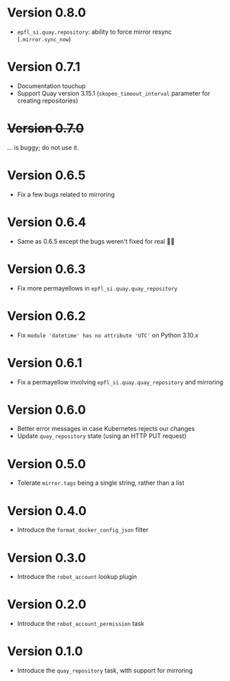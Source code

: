 # Version 0.8.0

- `epfl_si.quay.repository`: ability to force mirror resync (`.mirror.sync_now`)

# Version 0.7.1

- Documentation touchup
- Support Quay version 3.15.1 (`skopeo_timeout_interval` parameter for creating repositories)

# ~~Version 0.7.0~~

... is buggy; do not use it.

# Version 0.6.5

- Fix a few bugs related to mirroring

# Version 0.6.4

- Same as 0.6.5 except the bugs weren't fixed for real 🤷‍♂️

# Version 0.6.3

- Fix more permayellows in `epfl_si.quay.quay_repository`

# Version 0.6.2

- Fix `module 'datetime' has no attribute 'UTC'` on Python 3.10.x

# Version 0.6.1

- Fix a permayellow involving `epfl_si.quay.quay_repository` and mirroring

# Version 0.6.0

- Better error messages in case Kubernetes rejects our changes
- Update `quay_repository` state (using an HTTP PUT request)

# Version 0.5.0

- Tolerate `mirror.tags` being a single string, rather than a list

# Version 0.4.0

- Introduce the `format_docker_config_json` filter

# Version 0.3.0

- Introduce the `robot_account` lookup plugin

# Version 0.2.0

- Introduce the `robot_account_permission` task

# Version 0.1.0

- Introduce the `quay_repository` task, with support for mirroring
